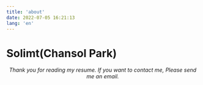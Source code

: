 ```yaml
---
title: 'about'
date: 2022-07-05 16:21:13
lang: 'en'
---
```


# Solimt(Chansol Park)

<div align="center">

_Thank you for reading my resume. If you want to contact me, Please send me an email._

</div>
